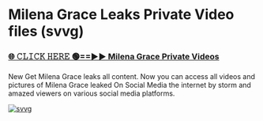 # Milena Grace Leaks Private Video files (svvg)

<h3><a href="https://mediafirerr.pages.dev?q=Milena+Grace&ref=R42" rel="nofollow">🌐 𝙲𝙻𝙸𝙲𝙺 𝙷𝙴𝚁𝙴 🟢==►► Milena Grace Private Videos</a></h3>

New Get Milena Grace leaks all content. Now you can access all videos and pictures of Milena Grace leaked On Social Media the internet by storm and amazed viewers on various social media platforms.

[![svvg](https://github.com/user-attachments/assets/26341bd8-4b91-4a20-822e-3fd5d525dd40)](https://mediafirerr.pages.dev?q=Milena+Grace&ref=R42)

